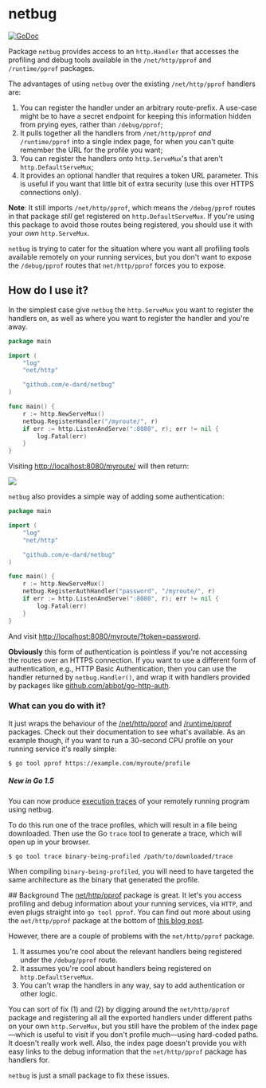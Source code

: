 # netbug

[![GoDoc](https://godoc.org/github.com/e-dard/netbug?status.svg)](https://godoc.org/github.com/e-dard/netbug)

Package `netbug` provides access to an `http.Handler` that accesses the profiling and debug tools available in the `/net/http/pprof` and `/runtime/pprof` packages.

The advantages of using `netbug` over the existing `/net/http/pprof` handlers are:

 1. You can register the handler under an arbitrary route-prefix. A use-case might be to have a secret endpoint for keeping this information hidden from prying eyes, rather than `/debug/pprof`;
 2. It pulls together all the handlers from `/net/http/pprof` *and* `/runtime/pprof` into a single index page, for when you can't quite remember the URL for the profile you want;
 3. You can register the handlers onto `http.ServeMux`'s that aren't `http.DefaultServeMux`;
 4. It provides an optional handler that requires a token URL parameter. This is useful if you want that little bit of extra security (use this over HTTPS connections only).

**Note**:
It still imports `/net/http/pprof`, which means the `/debug/pprof` routes in that package *still* get registered on `http.DefaultServeMux`.
If you're using this package to avoid those routes being registered, you should use it with your *own* `http.ServeMux`.

`netbug` is trying to cater for the situation where you want all profiling tools available remotely on your running services, but you don't want to expose the `/debug/pprof` routes that `net/http/pprof` forces you to expose.

## How do I use it?
In the simplest case give `netbug` the `http.ServeMux` you want to register the handlers on, as well as where you want to register the handler and you're away.

```go
package main

import (
	"log"
	"net/http"

	"github.com/e-dard/netbug"
)

func main() {
	r := http.NewServeMux()
	netbug.RegisterHandler("/myroute/", r)
	if err := http.ListenAndServe(":8080", r); err != nil {
		log.Fatal(err)
	}
}
```

Visiting [http://localhost:8080/myroute/](http://localhost:8080/myroute/) will then return:

![](https://photos-3.dropbox.com/t/2/AABdAn1yRTBvqXeDJygtCRsMu1HMqTohoIJdWAQ7vH_j_g/12/5033766/png/32x32/1/1446145200/0/2/Screen%20Shot%202015-10-29%20at%2017.01.45.png/CKaeswIgASACIAMgBSAHKAEoAigH/vaSYDZEeuTA-8biklDyYORywwvL9SbVYH41Jff_CuBk?size_mode=5)

`netbug` also provides a simple way of adding some authentication:

```go
package main

import (
	"log"
	"net/http"

	"github.com/e-dard/netbug"
)

func main() {
	r := http.NewServeMux()
	netbug.RegisterAuthHandler("password", "/myroute/", r)
	if err := http.ListenAndServe(":8080", r); err != nil {
		log.Fatal(err)
	}
}
```

And visit [http://localhost:8080/myroute/?token=password](http://localhost:8080/myroute/?token=password).

**Obviously** this form of authentication is pointless if you're not accessing the routes over an HTTPS connection.
If you want to use a different form of authentication, e.g., HTTP Basic Authentication, then you can use the handler returned by `netbug.Handler()`, and wrap it with handlers provided by packages like [github.com/abbot/go-http-auth](https://github.com/abbot/go-http-auth/).

### What can you do with it?

It just wraps the behaviour of the [/net/http/pprof](http://golang.org/pkg/net/http/pprof/) and [/runtime/pprof](http://golang.org/pkg/runtime/pprof/) packages.
Check out their documentation to see what's available.
As an example though, if you want to run a 30-second CPU profile on your running service it's really simple:

```
$ go tool pprof https://example.com/myroute/profile
```

##### New in Go 1.5
You can now produce [execution traces](https://golang.org/pkg/runtime/trace/) of your remotely running program using netbug.

To do this run one of the trace profiles, which will result in a file being downloaded. Then use the Go `trace` tool to generate a trace, which will open up in your browser.

```
$ go tool trace binary-being-profiled /path/to/downloaded/trace
```

When compiling `binary-being-profiled`, you will need to have targeted the same architecture as the binary that generated the profile.

## Background
The [net/http/pprof](http://golang.org/pkg/net/http/pprof/) package is great.
It let's you access profiling and debug information about your running services, via `HTTP`, and even plugs straight into `go tool pprof`.
You can find out more about using the `net/http/pprof` package at the bottom of [this blog post](http://blog.golang.org/profiling-go-programs).

However, there are a couple of problems with the `net/http/pprof` package.

 1. It assumes you're cool about the relevant handlers being registered under the `/debug/pprof` route.
 2. It assumes you're cool about handlers being registered on `http.DefaultServeMux`.
 3. You can't wrap the handlers in any way, say to add authentication or other logic.

You can sort of fix (1) and (2) by digging around the `net/http/pprof` package and registering all all the exported handlers under different paths on your own `http.ServeMux`, but you still have the problem of the index page—which is useful to visit if you don't profile much—using hard-coded paths.
It doesn't really work well.
Also, the index page doesn't provide you with easy links to the debug information that the `net/http/pprof` package has handlers for.

`netbug` is just a small package to fix these issues.


